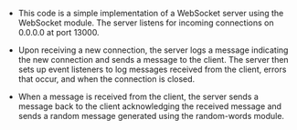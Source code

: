 - This code is a simple implementation of a WebSocket server using the WebSocket module. The server listens for incoming connections on 0.0.0.0 at port 13000.

- Upon receiving a new connection, the server logs a message indicating the new connection and sends a message to the client. The server then sets up event listeners to log messages received from the client, errors that occur, and when the connection is closed.

- When a message is received from the client, the server sends a message back to the client acknowledging the received message and sends a random message generated using the random-words module.
